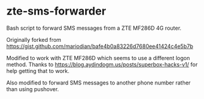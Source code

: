 # zte-sms-forwarder
Bash script to forward SMS messages from a ZTE MF286D 4G router.

Originally forked from https://gist.github.com/mariodian/bafe4b0a83226d7680ee41424c4e5b7b

Modified to work with ZTE MF286D which seems to use a different logon method.
Thanks to https://blog.aydindogm.us/posts/superbox-hacks-v1/ for help getting that to work.

Also modified to forward SMS messages to another phone number rather than using pushover.
